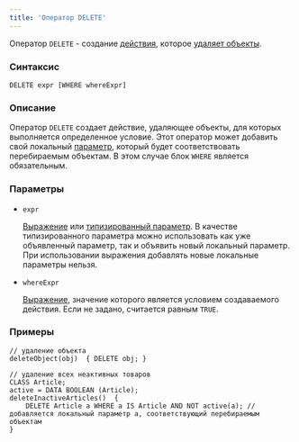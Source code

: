 ```yaml
---
title: 'Оператор DELETE'
---
```


Оператор `DELETE` - создание [действия](Actions.md), которое [удаляет объекты](Class_change_CHANGECLASS_DELETE.md).

### Синтаксис

    DELETE expr [WHERE whereExpr]

### Описание

Оператор `DELETE` создает действие, удаляющее объекты, для которых выполняется определенное условие. Этот оператор может добавить свой локальный [параметр](Actions.md), который будет соответствовать перебираемым объектам. В этом случае блок `WHERE` является обязательным. 

### Параметры

- `expr`

    [Выражение](Expression.md) или [типизированный параметр](IDs.md#paramid). В качестве типизированного параметра можно использовать как уже объявленный параметр, так и объявить новый локальный параметр. При использовании выражения добавлять новые локальные параметры нельзя.

- `whereExpr`

    [Выражение](Expression.md), значение которого является условием создаваемого действия. Если не задано, считается равным `TRUE`.

### Примеры

```lsf
// удаление объекта
deleteObject(obj)  { DELETE obj; }

// удаление всех неактивных товаров
CLASS Article;
active = DATA BOOLEAN (Article);
deleteInactiveArticles()  {
    DELETE Article a WHERE a IS Article AND NOT active(a); // добавляется локальный параметр a, соответствующий перебираемым объектам
}
```
